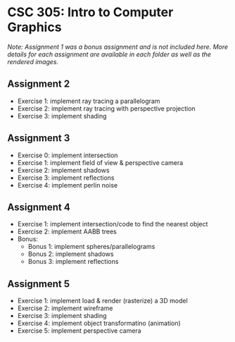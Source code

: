 # CSC 305: Intro to Computer Graphics
*Note: Assignment 1 was a bonus assignment and is not included here. More details for each assignment are available in each folder as well as the rendered images.*

## Assignment 2
- Exercise 1: implement ray tracing a parallelogram
- Exercise 2: implement ray tracing with perspective projection
- Exercise 3: implement shading

## Assignment 3
- Exercise 0: implement intersection
- Exercise 1: implement field of view & perspective camera
- Exercise 2: implement shadows
- Exercise 3: implement reflections
- Exercise 4: implement perlin noise

## Assignment 4
- Exercise 1: implement intersection/code to find the nearest object
- Exercise 2: implement AABB trees
- Bonus:
  - Bonus 1: implement spheres/parallelograms
  - Bonus 2: implement shadows
  - Bonus 3: implement reflections

## Assignment 5
- Exercise 1: implement load & render (rasterize) a 3D model
- Exercise 2: implement wireframe
- Exercise 3: implement shading
- Exercise 4: implement object transformatino (animation)
- Exercise 5: implement perspective camera
